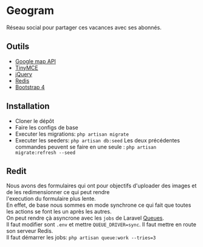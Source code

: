 # Geogram

Réseau social pour partager ces vacances avec ses abonnés.

## Outils

+ [Google map API](https://developers.google.com/maps/?hl=fr) 
+ [TinyMCE](https://www.tinymce.com/)
+ [jQuery](https://jquery.com/)
+ [Redis](https://redis.io/)
+ [Bootstrap 4](https://getbootstrap.com/)

## Installation
+ Cloner le dépôt
+ Faire les configs de base
+ Executer les migrations: `php artisan migrate`
+ Executer les seeders: `php artisan db:seed`
  Les deux précédentes commandes peuvent se faire en une seule : `php artisan migrate:refresh --seed`
  
## Redit

Nous avons des formulaires qui ont pour objectifs d'uploader des images et de les redimensionner ce qui peut rendre  
l'execution du formulaire plus lente.  
En effet, de base nous sommes en mode synchrone ce qui fait que toutes les actions se font les un après les autres.  
On peut rendre çà asyncrone avec les `jobs` de Laravel [Queues](https://laravel.com/docs/5.5/queues#job-events).  
Il faut modifier sont `.env` et mettre `QUEUE_DRIVER=sync`. Il faut mettre en route son serveur Redis.  
Il faut démarrer les jobs: `php artisan queue:work --tries=3`  
